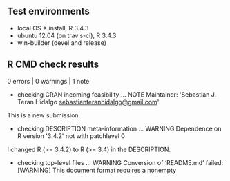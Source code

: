 ## Test environments
* local OS X install, R 3.4.3
* ubuntu 12.04 (on travis-ci), R 3.4.3
* win-builder (devel and release)

## R CMD check results

0 errors | 0 warnings | 1 note

* checking CRAN incoming feasibility ... NOTE
Maintainer: 'Sebastian J. Teran Hidalgo <sebastianteranhidalgo@gmail.com>'

This is a new submission.

* checking DESCRIPTION meta-information ... WARNING 
  Dependence on R version '3.4.2' not with patchlevel 0
    
I changed R (>= 3.4.2) to R (>= 3.4) in the DESCRIPTION.

* checking top-level files ... WARNING
Conversion of ‘README.md’ failed:
[WARNING] This document format requires a nonempty <title> element.
  Please specify either ‘title’ or ‘pagetitle’ in the metadata.
  Falling back to ‘README’
  
This WARNING I believe to the spurios because README.rmd, README.md
an README.html all have titles.

## Reverse dependencies

This is a new release, so there are no reverse dependencies.

---

* I have run R CMD check on the NUMBER downstream dependencies.
  
* FAILURE SUMMARY

* All revdep maintainers were notified of the release on RELEASE DATE.
